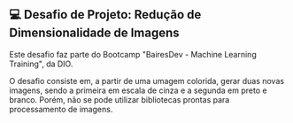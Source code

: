 ## :computer: Desafio de Projeto: Redução de Dimensionalidade de Imagens
<p>Este desafio faz parte do Bootcamp "BairesDev - Machine Learning Training", da DIO.
<p>O desafio consiste em, a partir de uma umagem colorida, gerar duas novas imagens, sendo a primeira em escala de cinza e a segunda em preto e branco. Porém, não se pode utilizar bibliotecas prontas para processamento de imagens.
